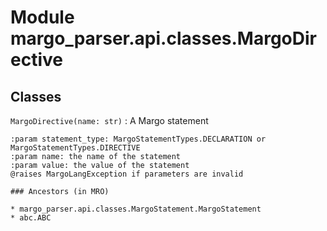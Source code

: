Module margo_parser.api.classes.MargoDirective
==============================================

Classes
-------

`MargoDirective(name: str)`
:   A Margo statement
    
    :param statement_type: MargoStatementTypes.DECLARATION or MargoStatementTypes.DIRECTIVE
    :param name: the name of the statement
    :param value: the value of the statement
    @raises MargoLangException if parameters are invalid

    ### Ancestors (in MRO)

    * margo_parser.api.classes.MargoStatement.MargoStatement
    * abc.ABC